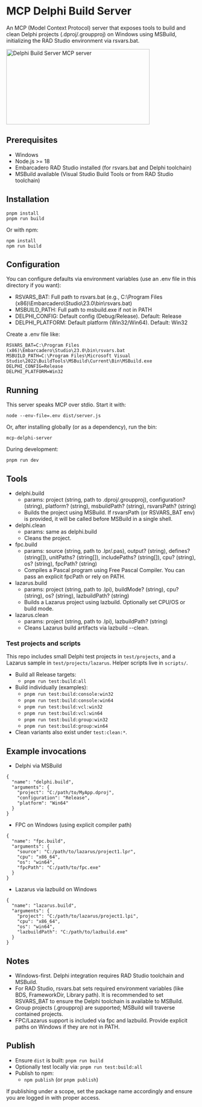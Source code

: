 # MCP Delphi Build Server

An MCP (Model Context Protocol) server that exposes tools to build and clean Delphi projects (.dproj/.groupproj) on Windows using MSBuild, initializing the RAD Studio environment via rsvars.bat.

<a href="https://glama.ai/mcp/servers/@flydev-fr/mcp-delphi">
  <img width="380" height="200" src="https://glama.ai/mcp/servers/@flydev-fr/mcp-delphi/badge" alt="Delphi Build Server MCP server" />
</a>

## Prerequisites
- Windows
- Node.js >= 18
- Embarcadero RAD Studio installed (for rsvars.bat and Delphi toolchain)
- MSBuild available (Visual Studio Build Tools or from RAD Studio toolchain)

## Installation
```
pnpm install
pnpm run build
```

Or with npm:
```
npm install
npm run build
```

## Configuration
You can configure defaults via environment variables (use an .env file in this directory if you want):
- RSVARS_BAT: Full path to rsvars.bat (e.g., C:\Program Files (x86)\Embarcadero\Studio\23.0\bin\rsvars.bat)
- MSBUILD_PATH: Full path to msbuild.exe if not in PATH
- DELPHI_CONFIG: Default config (Debug/Release). Default: Release
- DELPHI_PLATFORM: Default platform (Win32/Win64). Default: Win32

Create a .env file like:
```
RSVARS_BAT=C:\Program Files (x86)\Embarcadero\Studio\23.0\bin\rsvars.bat
MSBUILD_PATH=C:\Program Files\Microsoft Visual Studio\2022\BuildTools\MSBuild\Current\Bin\MSBuild.exe
DELPHI_CONFIG=Release
DELPHI_PLATFORM=Win32
```

## Running
This server speaks MCP over stdio. Start it with:
```
node --env-file=.env dist/server.js
```
Or, after installing globally (or as a dependency), run the bin:
```
mcp-delphi-server
```
During development:
```
pnpm run dev
```

## Tools
- delphi.build
  - params: project (string, path to .dproj/.groupproj), configuration? (string), platform? (string), msbuildPath? (string), rsvarsPath? (string)
  - Builds the project using MSBuild. If rsvarsPath (or RSVARS_BAT env) is provided, it will be called before MSBuild in a single shell.
- delphi.clean
  - params: same as delphi.build
  - Cleans the project.
- fpc.build
  - params: source (string, path to .lpr/.pas), output? (string), defines? (string[]), unitPaths? (string[]), includePaths? (string[]), cpu? (string), os? (string), fpcPath? (string)
  - Compiles a Pascal program using Free Pascal Compiler. You can pass an explicit fpcPath or rely on PATH.
- lazarus.build
  - params: project (string, path to .lpi), buildMode? (string), cpu? (string), os? (string), lazbuildPath? (string)
  - Builds a Lazarus project using lazbuild. Optionally set CPU/OS or build mode.
- lazarus.clean
  - params: project (string, path to .lpi), lazbuildPath? (string)
  - Cleans Lazarus build artifacts via lazbuild --clean.

### Test projects and scripts
This repo includes small Delphi test projects in `test/projects`, and a Lazarus sample in `test/projects/lazarus`. Helper scripts live in `scripts/`.
- Build all Release targets:
  - `pnpm run test:build:all`
- Build individually (examples):
  - `pnpm run test:build:console:win32`
  - `pnpm run test:build:console:win64`
  - `pnpm run test:build:vcl:win32`
  - `pnpm run test:build:vcl:win64`
  - `pnpm run test:build:group:win32`
  - `pnpm run test:build:group:win64`
- Clean variants also exist under `test:clean:*`.

## Example invocations
- Delphi via MSBuild
```
{
  "name": "delphi.build",
  "arguments": {
    "project": "C:/path/to/MyApp.dproj",
    "configuration": "Release",
    "platform": "Win64"
  }
}
```

- FPC on Windows (using explicit compiler path)
```
{
  "name": "fpc.build",
  "arguments": {
    "source": "C:/path/to/lazarus/project1.lpr",
    "cpu": "x86_64",
    "os": "win64",
    "fpcPath": "C:/path/to/fpc.exe"
  }
}
```

- Lazarus via lazbuild on Windows
```
{
  "name": "lazarus.build",
  "arguments": {
    "project": "C:/path/to/lazarus/project1.lpi",
    "cpu": "x86_64",
    "os": "win64",
    "lazbuildPath": "C:/path/to/lazbuild.exe"
  }
}
```

## Notes
- Windows-first. Delphi integration requires RAD Studio toolchain and MSBuild.
- For RAD Studio, rsvars.bat sets required environment variables (like BDS, FrameworkDir, Library path). It is recommended to set RSVARS_BAT to ensure the Delphi toolchain is available to MSBuild.
- Group projects (.groupproj) are supported; MSBuild will traverse contained projects.
- FPC/Lazarus support is included via fpc and lazbuild. Provide explicit paths on Windows if they are not in PATH.

## Publish
- Ensure `dist` is built: `pnpm run build`
- Optionally test locally via: `pnpm run test:build:all`
- Publish to npm:
  - `npm publish` (or `pnpm publish`)

If publishing under a scope, set the package name accordingly and ensure you are logged in with proper access.